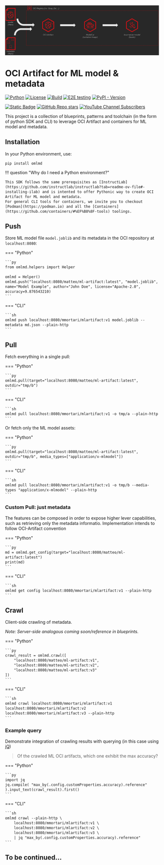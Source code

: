 <!--
NOTE: headers should align to /README.md
-->

![](https://github.com/containers/omlmd/raw/main/docs/imgs/banner.png)

# OCI Artifact for ML model & metadata

[![Python](https://img.shields.io/badge/python%20-3.9%7C3.10%7C3.11%7C3.12-blue)](https://github.com/containers/omlmd)
[![License](https://img.shields.io/badge/License-Apache_2.0-blue.svg)](LICENSE)
[![Build](https://github.com/containers/omlmd/actions/workflows/build.yaml/badge.svg)](https://github.com/containers/omlmd/actions/workflows/build.yaml)
[![E2E testing](https://github.com/containers/omlmd/actions/workflows/e2e.yaml/badge.svg)](https://github.com/containers/omlmd/actions/workflows/e2e.yaml)
[![PyPI - Version](https://img.shields.io/pypi/v/omlmd)](https://pypi.org/project/omlmd)

[![Static Badge](https://img.shields.io/badge/Website-green?style=plastic&label=Documentation&labelColor=blue)](https://containers.github.io/omlmd)
[![GitHub Repo stars](https://img.shields.io/github/stars/containers/omlmd?label=GitHub%20Repository)](https://github.com/containers/omlmd)
[![YouTube Channel Subscribers](https://img.shields.io/youtube/channel/subscribers/UCmvDe7dCEmiT4J0XoM6TREQ?label=YouTube%20Playlist)](https://www.youtube.com/watch?v=W4GwIRPXE8E&list=PLdbdefeRIj9SRbg6Hkr15GeyPH0qpk_ww)

This project is a collection of blueprints, patterns and toolchain (in the form of python SDK and CLI) to leverage OCI Artifact and containers for ML model and metadata.

## Installation

In your Python environment, use:

```
pip install omlmd
```

!!! question "Why do I need a Python environment?"

    This SDK follows the same prerequisites as [InstructLab](https://github.com/instructlab/instructlab?tab=readme-ov-file#-installing-ilab) and is intented to offer Pythonic way to create OCI Artifact for ML model and metadata.
    For general CLI tools for containers, we invite you to checkout [Podman](https://podman.io) and all the [Containers](https://github.com/containers/#%EF%B8%8F-tools) toolings.

## Push

Store ML model file `model.joblib` and its metadata in the OCI repository at `localhost:8080`:

=== "Python"

    ```py
    from omlmd.helpers import Helper

    omlmd = Helper()
    omlmd.push("localhost:8080/matteo/ml-artifact:latest", "model.joblib", name="Model Example", author="John Doe", license="Apache-2.0", accuracy=9.876543210)
    ```

=== "CLI"

    ```sh
    omlmd push localhost:8080/mmortari/mlartifact:v1 model.joblib --metadata md.json --plain-http
    ```

## Pull

Fetch everything in a single pull:

=== "Python"

    ```py
    omlmd.pull(target="localhost:8080/matteo/ml-artifact:latest", outdir="tmp/b")
    ```

=== "CLI"

    ```sh
    omlmd pull localhost:8080/mmortari/mlartifact:v1 -o tmp/a --plain-http
    ```

Or fetch only the ML model assets:

=== "Python"

    ```py
    omlmd.pull(target="localhost:8080/matteo/ml-artifact:latest", outdir="tmp/b", media_types=["application/x-mlmodel"])
    ```

=== "CLI"

    ```sh
    omlmd pull localhost:8080/mmortari/mlartifact:v1 -o tmp/b --media-types "application/x-mlmodel" --plain-http
    ```

### Custom Pull: just metadata

The features can be composed in order to expose higher lever capabilities, such as retrieving only the metadata informatio.
Implementation intends to follow OCI-Artifact convention

=== "Python"

    ```py
    md = omlmd.get_config(target="localhost:8080/matteo/ml-artifact:latest")
    print(md)
    ```

=== "CLI"

    ```sh
    omlmd get config localhost:8080/mmortari/mlartifact:v1 --plain-http
    ```

## Crawl

Client-side crawling of metadata.

_Note: Server-side analogous coming soon/reference in blueprints._

=== "Python"

    ```py
    crawl_result = omlmd.crawl([
        "localhost:8080/matteo/ml-artifact:v1",
        "localhost:8080/matteo/ml-artifact:v2",
        "localhost:8080/matteo/ml-artifact:v3"
    ])
    ```

=== "CLI"

    ```sh
    omlmd crawl localhost:8080/mmortari/mlartifact:v1 localhost:8080/mmortari/mlartifact:v2 localhost:8080/mmortari/mlartifact:v3 --plain-http
    ```

### Example query

Demonstrate integration of crawling results with querying (in this case using [jQ](https://jqlang.github.io/jq))

> Of the crawled ML OCI artifacts, which one exhibit the max accuracy?

=== "Python"

    ```py
    import jq
    jq.compile( "max_by(.config.customProperties.accuracy).reference" ).input_text(crawl_result).first()
    ```

=== "CLI"

    ```sh
    omlmd crawl --plain-http \
        localhost:8080/mmortari/mlartifact:v1 \
        localhost:8080/mmortari/mlartifact:v2 \
        localhost:8080/mmortari/mlartifact:v3 \
        | jq "max_by(.config.customProperties.accuracy).reference"
    ```

## To be continued...
